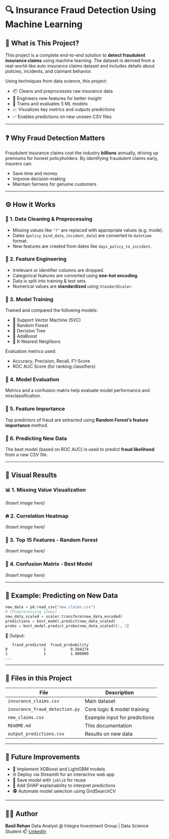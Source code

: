 # 🔍 Insurance Fraud Detection Using Machine Learning

## 🧠 What is This Project?

This project is a complete end-to-end solution to **detect fraudulent insurance claims** using machine learning. The dataset is derived from a real-world-like auto insurance claims dataset and includes details about policies, incidents, and claimant behavior.

Using techniques from data science, this project:
- 📦 Cleans and preprocesses raw insurance data  
- 🧠 Engineers new features for better insight  
- 🚀 Trains and evaluates 5 ML models  
- 📈 Visualizes key metrics and outputs predictions  
- ✅ Enables predictions on new unseen CSV files  

---

## ❓ Why Fraud Detection Matters

Fraudulent insurance claims cost the industry **billions** annually, driving up premiums for honest policyholders. By identifying fraudulent claims early, insurers can:
- Save time and money  
- Improve decision-making  
- Maintain fairness for genuine customers  

---

## ⚙️ How it Works

### 🔹 1. Data Cleaning & Preprocessing
- Missing values like `"?"` are replaced with appropriate values (e.g. mode).
- Dates (`policy_bind_date`, `incident_date`) are converted to `datetime` format.
- New features are created from dates like `days_policy_to_incident`.

### 🔹 2. Feature Engineering
- Irrelevant or identifier columns are dropped.
- Categorical features are converted using **one-hot encoding**.
- Data is split into training & test sets.
- Numerical values are **standardized** using `StandardScaler`.

### 🔹 3. Model Training
Trained and compared the following models:
- 🧠 Support Vector Machine (SVC)  
- 🌲 Random Forest  
- 🌿 Decision Tree  
- 🐝 AdaBoost  
- 👥 K-Nearest Neighbors

Evaluation metrics used:
- Accuracy, Precision, Recall, F1-Score  
- ROC AUC Score (for ranking classifiers)

### 🔹 4. Model Evaluation
Metrics and a confusion matrix help evaluate model performance and misclassification.

### 🔹 5. Feature Importance
Top predictors of fraud are extracted using **Random Forest’s feature importance** method.

### 🔹 6. Predicting New Data
The best model (based on ROC AUC) is used to predict **fraud likelihood** from a new CSV file.

---

## 📸 Visual Results

### 📊 1. Missing Value Visualization
*(Insert image here)*

### 🔥 2. Correlation Heatmap
*(Insert image here)*

### 🌲 3. Top 15 Features - Random Forest
*(Insert image here)*

### 🧾 4. Confusion Matrix - Best Model
*(Insert image here)*

---

## 🧪 Example: Predicting on New Data

```python
new_data = pd.read_csv("new_claims.csv")
# [Preprocessing steps]
new_data_scaled = scaler.transform(new_data_encoded)
predictions = best_model.predict(new_data_scaled)
probs = best_model.predict_proba(new_data_scaled)[:, 1]
````

📌 Output:

```
   fraud_predicted  fraud_probability
0                1           0.504274
1                1           1.000000
...
```

---

## 📁 Files in this Project

| File                           | Description                   |
| ------------------------------ | ----------------------------- |
| `insurance_claims.csv`         | Main dataset                  |
| `insurance_fraud_detection.py` | Core logic & model training   |
| `new_claims.csv`               | Example input for predictions |
| `README.md`                    | This documentation            |
| `output_predictions.csv`       | Results on new data           |

---

## 🔮 Future Improvements

* 🧱 Implement XGBoost and LightGBM models
* 🌐 Deploy via Streamlit for an interactive web app
* 💾 Save model with `joblib` for reuse
* 💬 Add SHAP explainability to interpret predictions
* 🕵️ Automate model selection using GridSearchCV

---

## 🧑‍💻 Author

**Basil Rehan**
Data Analyst @ Integra Investment Group | Data Science Student
📫 [LinkedIn](https://linkedin.com/in/basilrehan)
